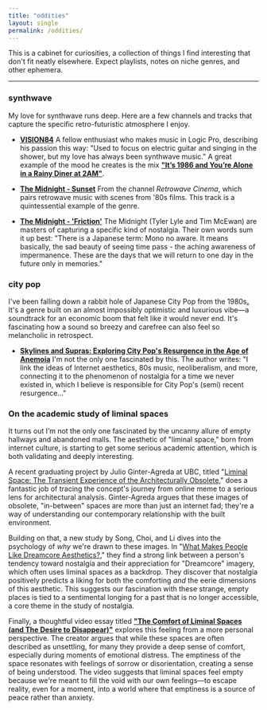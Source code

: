 ```yaml
---
title: "oddities"
layout: single
permalink: /oddities/
---
```


This is a cabinet for curiosities, a collection of things I find interesting that don't fit neatly elsewhere. Expect playlists, notes on niche genres, and other ephemera.

---

### synthwave

My love for synthwave runs deep. Here are a few channels and tracks that capture the specific retro-futuristic atmosphere I enjoy.

* **[VISION84](https://www.youtube.com/@VISION84-No5)**
    A fellow enthusiast who makes music in Logic Pro, describing his passion this way: "Used to focus on electric guitar and singing in the shower, but my love has always been synthwave music." A great example of the mood he creates is the mix **["It’s 1986 and You’re Alone in a Rainy Diner at 2AM"](https://www.youtube.com/watch?v=_IZ4B7-Xuk0)**.

* **[The Midnight - Sunset](https://www.youtube.com/watch?v=dlW1w6gCWr8)**
    From the channel *Retrowave Cinema*, which pairs retrowave music with scenes from '80s films. This track is a quintessential example of the genre.

* **[The Midnight - 'Friction'](https://www.youtube.com/watch?v=LVwgSIheW1Y)**
    The Midnight (Tyler Lyle and Tim McEwan) are masters of capturing a specific kind of nostalgia. Their own words sum it up best: "There is a Japanese term: Mono no aware. It means basically, the sad beauty of seeing time pass - the aching awareness of impermanence. These are the days that we will return to one day in the future only in memories."

### city pop

I've been falling down a rabbit hole of Japanese City Pop from the 1980s[**.**](https://youtu.be/R0DXhUF1hP8?si=bB5bA111nylZrSXY) It's a genre built on an almost impossibly optimistic and luxurious vibe—a soundtrack for an economic boom that felt like it would never end. It's fascinating how a sound so breezy and carefree can also feel so melancholic in retrospect.

* **[Skylines and Supras: Exploring City Pop's Resurgence in the Age of Anemoia](https://drive.google.com/file/d/1zOLojLfVsybBHEo2Se0YnhtHoxiIqzJ9/view)**
    I'm not the only one fascinated by this. The author writes: "I link the ideas of Internet aesthetics, 80s music, neoliberalism, and more, connecting it to the phenomenon of nostalgia for a time we never existed in, which I believe is responsible for City Pop's (semi) recent resurgence..."

### On the academic study of liminal spaces

It turns out I’m not the only one fascinated by the uncanny allure of empty hallways and abandoned malls. The aesthetic of "liminal space," born from internet culture, is starting to get some serious academic attention, which is both validating and deeply interesting.

A recent graduating project by Julio Ginter-Agreda at UBC, titled "[Liminal Space: The Transient Experience of the Architecturally Obsolete](http.hdl.handle.net/2429/88118)," does a fantastic job of tracing the concept's journey from online meme to a serious lens for architectural analysis. Ginter-Agreda argues that these images of obsolete, "in-between" spaces are more than just an internet fad; they're a way of understanding our contemporary relationship with the built environment.

Building on that, a new study by Song, Choi, and Li dives into the psychology of *why* we're drawn to these images. In "[What Makes People Like Dreamcore Aesthetics?](https://doi.org/10.1177/02762374251356955)," they find a strong link between a person's tendency toward nostalgia and their appreciation for "Dreamcore" imagery, which often uses liminal spaces as a backdrop. They discover that nostalgia positively predicts a liking for both the comforting *and* the eerie dimensions of this aesthetic. This suggests our fascination with these strange, empty places is tied to a sentimental longing for a past that is no longer accessible, a core theme in the study of nostalgia.

Finally, a thoughtful video essay titled **["The Comfort of Liminal Spaces (and The Desire to Disappear)"](https://www.youtube.com/watch?v=t9OgLEUjz_g)** explores this feeling from a more personal perspective. The creator argues that while these spaces are often described as unsettling, for many they provide a deep sense of comfort, especially during moments of emotional distress. The emptiness of the space resonates with feelings of sorrow or disorientation, creating a sense of being understood. The video suggests that liminal spaces feel empty because we're meant to fill the void with our own feelings—to escape reality, even for a moment, into a world where that emptiness is a source of peace rather than anxiety.